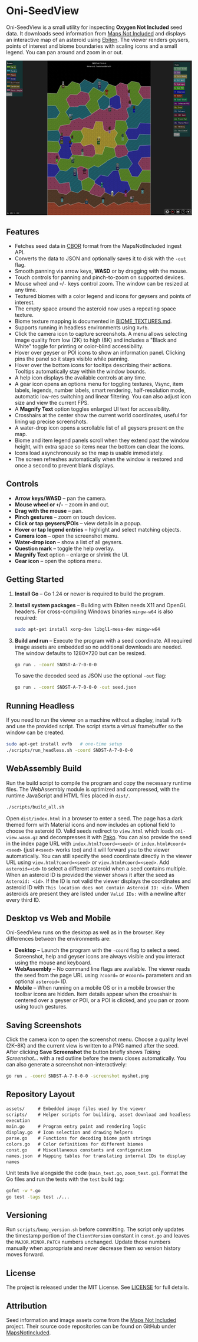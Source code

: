 # Oni-SeedView

Oni-SeedView is a small utility for inspecting **Oxygen Not Included** seed data. It downloads seed information from [Maps Not Included](https://mapsnotincluded.org) and displays an interactive map of an asteroid using [Ebiten](https://ebiten.org/). The viewer renders geysers, points of interest and biome boundaries with scaling icons and a small legend. You can pan around and zoom in or out.

![Screenshot](screenshot.png)

## Features

* Fetches seed data in [CBOR](https://en.wikipedia.org/wiki/CBOR) format from the MapsNotIncluded ingest API.
* Converts the data to JSON and optionally saves it to disk with the `-out` flag.
* Smooth panning via arrow keys, **WASD** or by dragging with the mouse.
* Touch controls for panning and pinch-to-zoom on supported devices.
* Mouse wheel and `+`/`-` keys control zoom. The window can be resized at any time.
* Textured biomes with a color legend and icons for geysers and points of interest.
* The empty space around the asteroid now uses a repeating space texture.
* Biome texture mapping is documented in [BIOME_TEXTURES.md](BIOME_TEXTURES.md).
* Supports running in headless environments using `Xvfb`.
* Click the camera icon to capture screenshots. A menu allows
  selecting image quality from low (2K) to high (8K) and includes a
  "Black and White" toggle for printing or color-blind accessibility.
* Hover over geyser or POI icons to show an information panel.
  Clicking pins the panel so it stays visible while panning.
* Hover over the bottom icons for tooltips describing their actions. Tooltips
  automatically stay within the window bounds.
* A help icon displays the available controls at any time.
* A gear icon opens an options menu for toggling textures, Vsync,
  item labels, legends, number labels, smart rendering, half-resolution
  mode, automatic low-res switching and linear filtering. You can also
  adjust icon size and view the current FPS.
* A **Magnify Text** option toggles enlarged UI text for accessibility.
* Crosshairs at the center show the current world coordinates,
  useful for lining up precise screenshots.
* A water-drop icon opens a scrollable list of all geysers
  present on the map.
* Biome and item legend panels scroll when they extend past the window height,
  with extra space so items near the bottom can clear the icons.
* Icons load asynchronously so the map is usable immediately.
* The screen refreshes automatically when the window is restored
  and once a second to prevent blank displays.

## Controls

- **Arrow keys/WASD** – pan the camera.
- **Mouse wheel or `+`/`-`** – zoom in and out.
- **Drag with the mouse** – pan.
- **Pinch gestures** – zoom on touch devices.
- **Click or tap geysers/POIs** – view details in a popup.
- **Hover or tap legend entries** – highlight and select matching objects.
- **Camera icon** – open the screenshot menu.
- **Water-drop icon** – show a list of all geysers.
- **Question mark** – toggle the help overlay.
- **Magnify Text** option – enlarge or shrink the UI.
- **Gear icon** – open the options menu.

## Getting Started

1. **Install Go** – Go 1.24 or newer is required to build the program.
2. **Install system packages** – Building with Ebiten needs X11 and OpenGL headers. For cross-compiling Windows binaries `mingw-w64` is also required:

   ```bash
   sudo apt-get install xorg-dev libgl1-mesa-dev mingw-w64
   ```

3. **Build and run** – Execute the program with a seed coordinate. All required
   image assets are embedded so no additional downloads are needed. The window
   defaults to 1280×720 but can be resized.

   ```bash
   go run . -coord SNDST-A-7-0-0-0
   ```

   To save the decoded seed as JSON use the optional `-out` flag:

   ```bash
   go run . -coord SNDST-A-7-0-0-0 -out seed.json
   ```

## Running Headless

If you need to run the viewer on a machine without a display, install `Xvfb` and use the provided script. The script starts a virtual framebuffer so the window can be created.

```bash
sudo apt-get install xvfb   # one-time setup
./scripts/run_headless.sh -coord SNDST-A-7-0-0-0
```

## WebAssembly Build

Run the build script to compile the program and copy the necessary runtime files. The WebAssembly module is optimized and compressed, with the runtime JavaScript and HTML files placed in `dist/`.

```bash
./scripts/build_all.sh
```

Open `dist/index.html` in a browser to enter a seed. The page has a dark themed form with Material icons and now includes an optional field to choose the asteroid ID. Valid seeds redirect to `view.html` which loads `oni-view.wasm.gz` and decompresses it with [Pako](https://github.com/nodeca/pako).
You can also provide the seed in the index page URL with `index.html?coord=<seed>` or `index.html#coord=<seed>` (just `#<seed>` works too) and it will forward you to the viewer automatically. You can still specify the seed coordinate directly in the viewer URL using `view.html?coord=<seed>` or `view.html#coord=<seed>`. Add `asteroid=<id>` to select a different asteroid when a seed contains multiple. When an asteroid ID is provided the viewer shows it after the seed as `Asteroid: <id>`. If the ID is not valid the viewer displays the coordinates and asteroid ID with `This location does not contain Asteroid ID: <id>`. When asteroids are present they are listed under `Valid IDs:` with a newline after every third ID.

## Desktop vs Web and Mobile

Oni-SeedView runs on the desktop as well as in the browser. Key differences between
the environments are:

* **Desktop** – Launch the program with the `-coord` flag to select a seed.
  Screenshot, help and geyser icons are always visible and you interact using
  the mouse and keyboard.
* **WebAssembly** – No command line flags are available. The viewer reads the
  seed from the page URL using `?coord=` or `#coord=` parameters and an optional
  `asteroid=` ID.
* **Mobile** – When running on a mobile OS or in a mobile browser the toolbar
  icons are hidden. Item details appear when the crosshair is centered over a
  geyser or POI, or a POI is clicked, and you pan or zoom using touch gestures.

## Saving Screenshots

Click the camera icon to open the screenshot menu. Choose a quality level
(2K–8K) and the current view is written to a PNG named after the seed.
After clicking **Save Screenshot** the button briefly shows *Taking Screenshot...*
with a red outline before the menu closes automatically.
You can also generate a screenshot non-interactively:

```bash
go run . -coord SNDST-A-7-0-0-0 -screenshot myshot.png
```

## Repository Layout

```
assets/     # Embedded image files used by the viewer
scripts/    # Helper scripts for building, asset download and headless execution
main.go     # Program entry point and rendering logic
display.go  # Icon selection and drawing helpers
parse.go    # Functions for decoding biome path strings
colors.go   # Color definitions for different biomes
const.go    # Miscellaneous constants and configuration
names.json  # Mapping tables for translating internal IDs to display names
```

Unit tests live alongside the code (`main_test.go`, `zoom_test.go`). Format the
Go files and run the tests with the `test` build tag:

```bash
gofmt -w *.go
go test -tags test ./...
```

## Versioning

Run `scripts/bump_version.sh` before committing. The script only updates the
timestamp portion of the `ClientVersion` constant in `const.go` and leaves the
`MAJOR.MINOR.PATCH` numbers unchanged. Update those numbers manually when
appropriate and never decrease them so version history moves forward.

## License

The project is released under the MIT License. See [LICENSE](LICENSE) for full details.

## Attribution

Seed information and image assets come from the [Maps Not Included](https://mapsnotincluded.org) project. Their source code repositories can be found on GitHub under [MapsNotIncluded](https://github.com/MapsNotIncluded).

